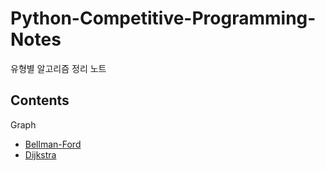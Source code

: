 # Python-Competitive-Programming-Notes
유형별 알고리즘 정리 노트

Contents
---

Graph

- [Bellman-Ford](/Graph/bellman_ford.py)
- [Dijkstra](/Graph/dijkstra.py) 